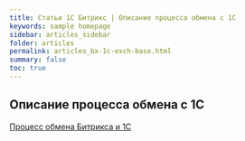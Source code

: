 ```yaml
---
title: Статьи 1С Битрикс | Описание процесса обмена с 1С
keywords: sample homepage
sidebar: articles_sidebar
folder: articles
permalink: articles_bx-1c-exch-base.html
summary: false
toc: true
---
```


## Описание процесса обмена с 1С

[Процесс обмена Битрикса и 1С](https://mrcappuccino.ru/blog/post/1c-exchange)
